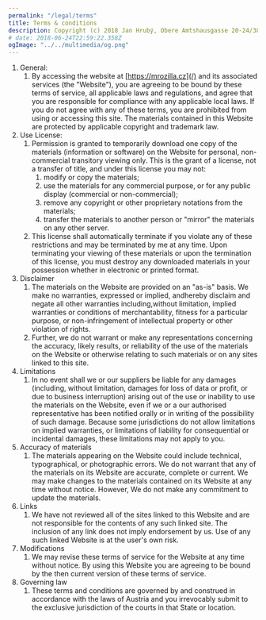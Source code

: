 ```yaml
---
permalink: "/legal/terms"
title: Terms & conditions
description: Copyright (c) 2018 Jan Hrubý, Obere Amtshausgasse 20-24/38, 1050 Wien, AUSTRIA ("we", "us", "our"). The code of this website is licensed under the MIT License. The website uses [open-source software](https://github.com/mrozilla/mrozilla.cz/blob/master/package.json).
# date: 2018-06-24T22:59:22.358Z
ogImage: "../../multimedia/og.png"
---
```


1.  General:
    1. By accessing the website at [https://mrozilla.cz](/) and its associated services (the "Website"), you are agreeing to be bound by these terms of service, all applicable laws and regulations, and agree that you are responsible for compliance with any applicable local laws. If you do not agree with any of these terms, you are prohibited from using or accessing this site. The materials contained in this Website are protected by applicable copyright and trademark law.
1.  Use License:
    1.  Permission is granted to temporarily download one copy of the materials (information or software) on the Website for personal, non-commercial transitory viewing only. This is the grant of a license, not a transfer of title, and under this license you may not:
        1.  modify or copy the materials;
        1.  use the materials for any commercial purpose, or for any public display (commercial or non-commercial);
        1.  remove any copyright or other proprietary notations from the materials;
        1.  transfer the materials to another person or "mirror" the materials on any other server.
    1.  This license shall automatically terminate if you violate any of these restrictions and may be terminated by me at any time. Upon terminating your viewing of these materials or upon the termination of this license, you must destroy any downloaded materials in your possession whether in electronic or printed format.
1.  Disclaimer
    1.  The materials on the Website are provided on an "as-is" basis. We make no warranties, expressed or implied, andhereby disclaim and negate all other warranties including,without limitation, implied warranties or conditions of merchantability, fitness for a particular purpose, or non-infringement of intellectual property or other violation of rights.
    1.  Further, we do not warrant or make any representations concerning the accuracy, likely results, or reliability of the use of the materials on the Website or otherwise relating to such materials or on any sites linked to this site.
1.  Limitations
    1.  In no event shall we or our suppliers be liable for any damages (including, without limitation, damages for loss of data or profit, or due to business interruption) arising out of the use or inability to use the materials on the Website, even if we or a our authorised representative has been notified orally or in writing of the possibility of such damage. Because some jurisdictions do not allow limitations on implied warranties, or limitations of liability for consequential or incidental damages, these limitations may not apply to you.
1.  Accuracy of materials
    1.  The materials appearing on the Website could include technical, typographical, or photographic errors. We do not warrant that any of the materials on its Website are accurate, complete or current. We may make changes to the materials contained on its Website at any time without notice. However, We do not make any commitment to update the materials.
1.  Links
    1.  We have not reviewed all of the sites linked to this Website and are not responsible for the contents of any such linked site. The inclusion of any link does not imply endorsement by us. Use of any such linked Website is at the user's own risk.
1.  Modifications
    1.  We may revise these terms of service for the Website at any time without notice. By using this Website you are agreeing to be bound by the then current version of these terms of service.
1.  Governing law
    1.  These terms and conditions are governed by and construed in accordance with the laws of Austria and you irrevocably submit to the exclusive jurisdiction of the courts in that State or location.
